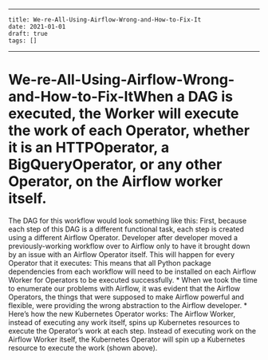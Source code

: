 
---
    title: We-re-All-Using-Airflow-Wrong-and-How-to-Fix-It
    date: 2021-01-01    
    draft: true
    tags: []
---
# We-re-All-Using-Airflow-Wrong-and-How-to-Fix-ItWhen a DAG is executed, the Worker will execute the work of each Operator, whether it is an HTTPOperator, a BigQueryOperator, or any other Operator, on the Airflow worker itself.
The DAG for this workflow would look something like this:
First, because each step of this DAG is a different functional task, each step is created using a different Airflow Operator.
Developer after developer moved a previously-working workflow over to Airflow only to have it brought down by an issue with an Airflow Operator itself.
This will happen for every Operator that it executes:
This means that all Python package dependencies from each workflow will need to be installed on each Airflow Worker for Operators to be executed successfully.
*
When we took the time to enumerate our problems with Airflow, it was evident that the Airflow Operators, the things that were supposed to make Airflow powerful and flexible, were providing the wrong abstraction to the Airflow developer.
*
Here’s how the new Kubernetes Operator works:
The Airflow Worker, instead of executing any work itself, spins up Kubernetes resources to execute the Operator’s work at each step.
Instead of executing work on the Airflow Worker itself, the Kubernetes Operator will spin up a Kubernetes resource to execute the work (shown above).
